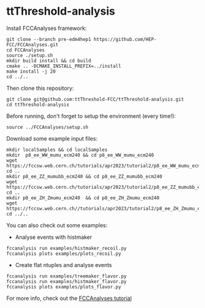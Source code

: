 # ttThreshold-analysis

Install FCCAnalyses framework:

```
git clone --branch pre-edm4hep1 https://github.com/HEP-FCC/FCCAnalyses.git
cd FCCAnalyses
source ./setup.sh
mkdir build install && cd build
cmake .. -DCMAKE_INSTALL_PREFIX=../install
make install -j 20
cd ../..
```

Then clone this repository:
```
git clone git@github.com:ttThreshold-FCC/ttThreshold-analysis.git
cd ttThreshold-analysis
```

Before running, don't forget to setup the environment (every time!):
```
source ../FCCAnalyses/setup.sh
```

Download some example input files:

```
mkdir localSamples && cd localSamples
mkdir  p8_ee_WW_mumu_ecm240 && cd p8_ee_WW_mumu_ecm240
wget https://fccsw.web.cern.ch/tutorials/apr2023/tutorial2/p8_ee_WW_mumu_ecm240_edm4hep.root
cd ..
mkdir p8_ee_ZZ_mumubb_ecm240 && cd p8_ee_ZZ_mumubb_ecm240
wget https://fccsw.web.cern.ch/tutorials/apr2023/tutorial2/p8_ee_ZZ_mumubb_ecm240_edm4hep.root
cd ..
mkdir p8_ee_ZH_Zmumu_ecm240  && cd p8_ee_ZH_Zmumu_ecm240
wget https://fccsw.web.cern.ch//tutorials/apr2023/tutorial2/p8_ee_ZH_Zmumu_ecm240_edm4hep.root
cd ../..
```


You can also check out some examples:

- Analyse events with histmaker

```
fccanalysis run examples/histmaker_recoil.py
fccanalysis plots examples/plots_recoil.py
```

- Create flat ntuples and analyse events

```
fccanalysis run examples/treemaker_flavor.py
fccanalysis run examples/histmaker_flavor.py
fccanalysis plots examples/plots_flavor.py
```

For more info, check out the [FCCAnalyses tutorial](https://hep-fcc.github.io/fcc-tutorials/main/fast-sim-and-analysis/fccanalyses/doc/starterkit/FccFastSimAnalysis/Readme.html)
